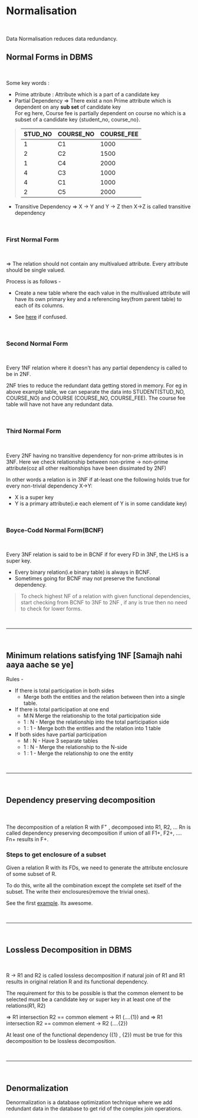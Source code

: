 # Normalisation
<br>

Data Normalisation reduces data redundancy.


## Normal Forms in DBMS
<br>

Some key words : <br> 
+ Prime attribute :  Attribute which is a part of a candidate key
+ Partial Dependency => There exist a non Prime attribute which is dependent on any **sub set** of candidate key<br>
For eg here, Course fee is partially dependent on course no which is a subset of a candidate key {student_no, course_no}.

> STUD_NO | COURSE_NO | COURSE_FEE
> --- | --- | ---
> 1 | C1 | 1000
> 2 | C2 | 1500
> 1 | C4 | 2000
> 4 | C3 | 1000
> 4 | C1 | 1000
> 2 | C5 | 2000

+ Transitive Dependency => X -> Y and Y -> Z then X->Z is called transitive dependency

<br>

### First Normal Form
<br>

=> The relation should not contain any multivalued attribute. Every attribute should be single valued.

Process is as follows -
+ Create a new table where the each value in the multivalued attribute will have its own primary key and a referencing key(from parent table) to each of its columns.

+ See [here](https://www.tutorialspoint.com/sql/first-normal-form.htm) if confused.

<br>

### Second Normal Form
<br>

Every 1NF relation where it doesn't has any partial dependency is called to be in 2NF.

2NF tries to reduce the redundant data getting stored in memory. For eg in above example table, we can separate the data into STUDENT(STUD_NO, COURSE_NO) and COURSE (COURSE_NO, COURSE_FEE). The course fee table will have not have any redundant data.

<br>

### Third Normal Form
<br>

Every 2NF having no transitive dependency for non-prime attributes is in 3NF. 
Here we check relationship between non-prime -> non-prime attribute(coz all other realtionships have been dissimated by 2NF)

In other words a relation is in 3NF if at-least one the following holds true for every non-trivial dependency X->Y: 
+ X is a super key
+ Y is a primary attribute(i.e each element of Y is in some candidate key)

<br>

### Boyce-Codd Normal Form(BCNF)
<br>

Every 3NF relation is said to be in BCNF if for every FD in 3NF, the LHS is a super key.

+ Every binary relation(i.e binary table) is always in BCNF.
+ Sometimes going for BCNF may not preserve the functional dependency.

> To check highest NF of a relation with given functional dependencies, start checking from BCNF to 3NF to 2NF , if any is true then no need to check for lower forms.

<br>

---
<br>

## Minimum relations satisfying 1NF [Samajh nahi aaya aache se ye]

Rules - 

+ If there is total participation in both sides
    + Merge both the entities and the relation between then into a single table.
+ If there is total participation at one end
    + M:N Merge the relationship to the total participation side
    + 1 : N - Merge the relationship into the total participation side
    + 1 : 1 - Merge both the entities and the relation into 1 table
+ If both sides have partial participation
    + M : N - Have 3 separate tables 
    + 1 : N - Merge the relationship to the N-side
    + 1 : 1 - Merge the relationship to one the entity

<br>

---
<br>

## Dependency preserving decomposition
<br>

The decomposition of a relation R with F<sup>+</sup> , decomposed into R1, R2, ... Rn is called dependency preserving decomposition if union of all F1+, F2+, .... Fn+ results in F+.

### Steps to get enclosure of a subset

Given a relation R with its FDs, we need to generate the attribute enclosure of some subset of R.

To do this, write all the combination except the complete set itself of the subset. The write their enclosures(remove the trivial ones).

See the first [example](https://www.geeksforgeeks.org/data-base-dependency-preserving-decomposition/). Its awesome.


<br>

---
<br>

## Lossless Decomposition in DBMS
<br>

R -> R1 and R2 is called lossless decomposition if natural join of R1 and R1 results in original relation R and its functional dependency.

The requirement for this to be possible is that the common element to be selected must be a candidate key or super key in at least one of the relations(R1, R2)

=> R1 intersection R2 == common element -> R1  (....{1})
and
=> R1 intersection R2 == common element -> R2  (....{2})

At least one of the functional dependency ({1} , {2}) must be true for this decomposition to be lossless decomposition.

<br>

---
<br>

## Denormalization

Denormalization is a database optimization technique where we add redundant data in the database to get rid of the complex join operations. 



